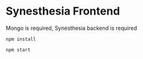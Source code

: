 # Synesthesia Frontend


Mongo is required, Synesthesia backend is required

`npm install`

`npm start`
